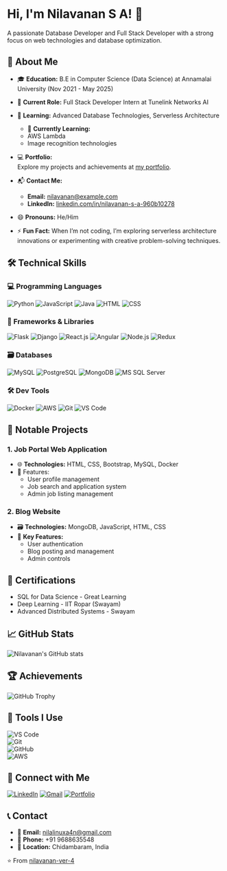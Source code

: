 # Hi, I'm Nilavanan S A! 👋

A passionate Database Developer and Full Stack Developer with a strong focus on web technologies and database optimization.

## 🚀 About Me

- 🎓 **Education:** B.E in Computer Science (Data Science) at Annamalai University (Nov 2021 - May 2025)
- 💼 **Current Role:** Full Stack Developer Intern at Tunelink Networks AI
- 🌱 **Learning:** Advanced Database Technologies, Serverless Architecture

  - 🌱 **Currently Learning:**  
  - AWS Lambda  
  - Image recognition technologies  

- 💻 **Portfolio:**  
  Explore my projects and achievements at [my portfolio](https://portfilo-nila.web.app/).

- 📬 **Contact Me:**  
  - **Email:** [nilavanan@example.com](mailto:nilalinuxa4n@gmail.com)  
  - **LinkedIn:** [linkedin.com/in/nilavanan-s-a-960b10278](https://www.linkedin.com/in/nilavanan/)  

- 😄 **Pronouns:** He/Him  
- ⚡ **Fun Fact:** When I’m not coding, I’m exploring serverless architecture innovations or experimenting with creative problem-solving techniques.

## 🛠️ Technical Skills

### 💻 Programming Languages
![Python](https://img.shields.io/badge/-Python-3776AB?style=flat&logo=python&logoColor=white)
![JavaScript](https://img.shields.io/badge/-JavaScript-F7DF1E?style=flat&logo=javascript&logoColor=black)
![Java](https://img.shields.io/badge/-Java-007396?style=flat&logo=java&logoColor=white)
![HTML](https://img.shields.io/badge/-HTML5-E34F26?style=flat&logo=html5&logoColor=white)
![CSS](https://img.shields.io/badge/-CSS3-1572B6?style=flat&logo=css3&logoColor=white)

### 🚀 Frameworks & Libraries
![Flask](https://img.shields.io/badge/-Flask-000000?style=flat&logo=flask&logoColor=white)
![Django](https://img.shields.io/badge/-Django-092E20?style=flat&logo=django&logoColor=white)
![React.js](https://img.shields.io/badge/-React-61DAFB?style=flat&logo=react&logoColor=black)
![Angular](https://img.shields.io/badge/-Angular-DD0031?style=flat&logo=angular&logoColor=white)
![Node.js](https://img.shields.io/badge/-Node.js-339933?style=flat&logo=node.js&logoColor=white)
![Redux](https://img.shields.io/badge/-Redux-764ABC?style=flat&logo=redux&logoColor=white)

### 🗃️ Databases
![MySQL](https://img.shields.io/badge/-MySQL-4479A1?style=flat&logo=mysql&logoColor=white)
![PostgreSQL](https://img.shields.io/badge/-PostgreSQL-336791?style=flat&logo=postgresql&logoColor=white)
![MongoDB](https://img.shields.io/badge/-MongoDB-47A248?style=flat&logo=mongodb&logoColor=white)
![MS SQL Server](https://img.shields.io/badge/-MS%20SQL%20Server-CC2927?style=flat&logo=microsoft-sql-server&logoColor=white)

### 🛠️ Dev Tools
![Docker](https://img.shields.io/badge/-Docker-2496ED?style=flat&logo=docker&logoColor=white)
![AWS](https://img.shields.io/badge/-AWS-232F3E?style=flat&logo=amazon-aws&logoColor=white)
![Git](https://img.shields.io/badge/-Git-F05032?style=flat&logo=git&logoColor=white)
![VS Code](https://img.shields.io/badge/-VS%20Code-007ACC?style=flat&logo=visual-studio-code&logoColor=white)

## 🚧 Notable Projects

### 1. Job Portal Web Application
- 🌐 **Technologies:** HTML, CSS, Bootstrap, MySQL, Docker
- 📝 Features:
  - User profile management
  - Job search and application system
  - Admin job listing management

### 2. Blog Website
- 🗃️ **Technologies:** MongoDB, JavaScript, HTML, CSS
- 🔐 **Key Features:**
  - User authentication
  - Blog posting and management
  - Admin controls

## 📜 Certifications
- SQL for Data Science - Great Learning
- Deep Learning - IIT Ropar (Swayam)
- Advanced Distributed Systems - Swayam

## 📈 GitHub Stats
![Nilavanan's GitHub stats](https://github-readme-stats.vercel.app/api?username=nilavanan-ver-4&show_icons=true&theme=radical)

## 🏆 Achievements

![GitHub Trophy](https://github-profile-trophy.vercel.app/?username=your-username&theme=radical)  


## 🔧 Tools I Use

![VS Code](https://img.shields.io/badge/-VS%20Code-007ACC?style=flat&logo=visual-studio-code&logoColor=white)  
![Git](https://img.shields.io/badge/-Git-F05032?style=flat&logo=git&logoColor=white)  
![GitHub](https://img.shields.io/badge/-GitHub-181717?style=flat&logo=github&logoColor=white)  
![AWS](https://img.shields.io/badge/-AWS-232F3E?style=flat&logo=amazon-aws&logoColor=white)  


## 🔗 Connect with Me
[![LinkedIn](https://img.shields.io/badge/-LinkedIn-0A66C2?style=flat&logo=linkedin&logoColor=white)](https://www.linkedin.com/in/nilavanan/)
[![Gmail](https://img.shields.io/badge/-Gmail-EA4335?style=flat&logo=gmail&logoColor=white)](mailto:sanilavanan2003@gmail.com)
[![Portfolio](https://img.shields.io/badge/-Portfolio-000000?style=flat&logo=web&logoColor=white)](https://portfilo-nila.web.app/)

## 📞 Contact
- 📧 **Email:** nilalinuxa4n@gmail.com
- 📱 **Phone:** +91 9688635548
- 📍 **Location:** Chidambaram, India

⭐️ From [nilavanan-ver-4](https://github.com/nilavanan-ver-4)
